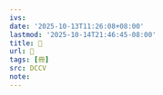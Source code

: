 ```yaml
---
ivs:
date: '2025-10-13T11:26:08+08:00'
lastmod: '2025-10-14T21:46:45-08:00'
title: 󰍲
url: 󰍲
tags: [冊]
src: DCCV
note:
---
```

